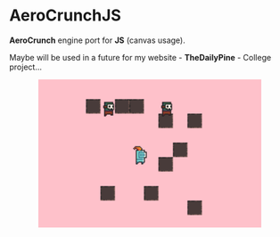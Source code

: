 # AeroCrunchJS
**AeroCrunch** engine port for **JS** (canvas usage).

Maybe will be used in a future for my website -  **TheDailyPine** - College project...

<p align="center" style="margin: 0px 50px;">
  <img src="preview.png" width="400" title="hover text">
</p>
